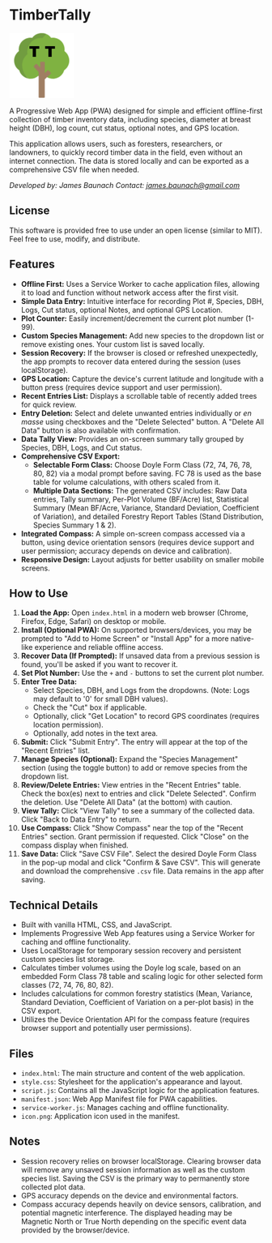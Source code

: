 # TimberTally

![TimberTally Tree Icon](icon.png)

A Progressive Web App (PWA) designed for simple and efficient offline-first collection of timber inventory data, including species, diameter at breast height (DBH), log count, cut status, optional notes, and GPS location.

This application allows users, such as foresters, researchers, or landowners, to quickly record timber data in the field, even without an internet connection. The data is stored locally and can be exported as a comprehensive CSV file when needed.

*Developed by: James Baunach*
*Contact: james.baunach@gmail.com*

## License

This software is provided free to use under an open license (similar to MIT). Feel free to use, modify, and distribute.

## Features

*   **Offline First:** Uses a Service Worker to cache application files, allowing it to load and function without network access after the first visit.
*   **Simple Data Entry:** Intuitive interface for recording Plot #, Species, DBH, Logs, Cut status, optional Notes, and optional GPS Location.
*   **Plot Counter:** Easily increment/decrement the current plot number (1-99).
*   **Custom Species Management:** Add new species to the dropdown list or remove existing ones. Your custom list is saved locally.
*   **Session Recovery:** If the browser is closed or refreshed unexpectedly, the app prompts to recover data entered during the session (uses localStorage).
*   **GPS Location:** Capture the device's current latitude and longitude with a button press (requires device support and user permission).
*   **Recent Entries List:** Displays a scrollable table of recently added trees for quick review.
*   **Entry Deletion:** Select and delete unwanted entries individually or *en masse* using checkboxes and the "Delete Selected" button. A "Delete All Data" button is also available with confirmation.
*   **Data Tally View:** Provides an on-screen summary tally grouped by Species, DBH, Logs, and Cut status.
*   **Comprehensive CSV Export:**
    *   **Selectable Form Class:** Choose Doyle Form Class (72, 74, 76, 78, 80, 82) via a modal prompt before saving. FC 78 is used as the base table for volume calculations, with others scaled from it.
    *   **Multiple Data Sections:** The generated CSV includes: Raw Data entries, Tally summary, Per-Plot Volume (BF/Acre) list, Statistical Summary (Mean BF/Acre, Variance, Standard Deviation, Coefficient of Variation), and detailed Forestry Report Tables (Stand Distribution, Species Summary 1 & 2).
*   **Integrated Compass:** A simple on-screen compass accessed via a button, using device orientation sensors (requires device support and user permission; accuracy depends on device and calibration).
*   **Responsive Design:** Layout adjusts for better usability on smaller mobile screens.

## How to Use

1.  **Load the App:** Open `index.html` in a modern web browser (Chrome, Firefox, Edge, Safari) on desktop or mobile.
2.  **Install (Optional PWA):** On supported browsers/devices, you may be prompted to "Add to Home Screen" or "Install App" for a more native-like experience and reliable offline access.
3.  **Recover Data (If Prompted):** If unsaved data from a previous session is found, you'll be asked if you want to recover it.
4.  **Set Plot Number:** Use the `+` and `-` buttons to set the current plot number.
5.  **Enter Tree Data:**
    *   Select Species, DBH, and Logs from the dropdowns. (Note: Logs may default to '0' for small DBH values).
    *   Check the "Cut" box if applicable.
    *   Optionally, click "Get Location" to record GPS coordinates (requires location permission).
    *   Optionally, add notes in the text area.
6.  **Submit:** Click "Submit Entry". The entry will appear at the top of the "Recent Entries" list.
7.  **Manage Species (Optional):** Expand the "Species Management" section (using the toggle button) to add or remove species from the dropdown list.
8.  **Review/Delete Entries:** View entries in the "Recent Entries" table. Check the box(es) next to entries and click "Delete Selected". Confirm the deletion. Use "Delete All Data" (at the bottom) with caution.
9.  **View Tally:** Click "View Tally" to see a summary of the collected data. Click "Back to Data Entry" to return.
10. **Use Compass:** Click "Show Compass" near the top of the "Recent Entries" section. Grant permission if requested. Click "Close" on the compass display when finished.
11. **Save Data:** Click "Save CSV File". Select the desired Doyle Form Class in the pop-up modal and click "Confirm & Save CSV". This will generate and download the comprehensive `.csv` file. Data remains in the app after saving.

## Technical Details

*   Built with vanilla HTML, CSS, and JavaScript.
*   Implements Progressive Web App features using a Service Worker for caching and offline functionality.
*   Uses LocalStorage for temporary session recovery and persistent custom species list storage.
*   Calculates timber volumes using the Doyle log scale, based on an embedded Form Class 78 table and scaling logic for other selected form classes (72, 74, 76, 80, 82).
*   Includes calculations for common forestry statistics (Mean, Variance, Standard Deviation, Coefficient of Variation on a per-plot basis) in the CSV export.
*   Utilizes the Device Orientation API for the compass feature (requires browser support and potentially user permissions).

## Files

*   `index.html`: The main structure and content of the web application.
*   `style.css`: Stylesheet for the application's appearance and layout.
*   `script.js`: Contains all the JavaScript logic for the application features.
*   `manifest.json`: Web App Manifest file for PWA capabilities.
*   `service-worker.js`: Manages caching and offline functionality.
*   `icon.png`: Application icon used in the manifest.

## Notes

*   Session recovery relies on browser localStorage. Clearing browser data will remove any unsaved session information as well as the custom species list. Saving the CSV is the primary way to permanently store collected plot data.
*   GPS accuracy depends on the device and environmental factors.
*   Compass accuracy depends heavily on device sensors, calibration, and potential magnetic interference. The displayed heading may be Magnetic North or True North depending on the specific event data provided by the browser/device.
